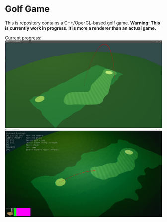 # Golf Game

This is repository contains a C++/OpenGL-based golf game. **Warning: This is currently work in progress. It is more a renderer than an actual game.**

Current progress:
<br/>![](img/screenshot-1.png)
<br/>![](img/screenshot-2.png)
